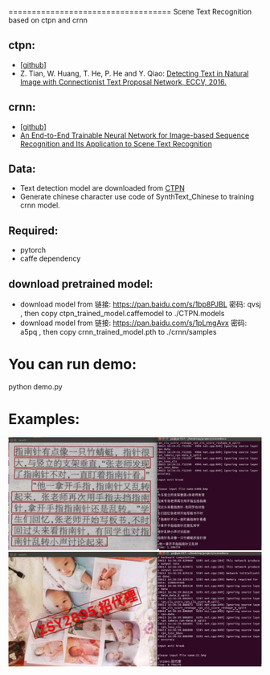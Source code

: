 =================================== 
Scene Text Recognition based on ctpn and crnn

## ctpn:
- [[github]](https://github.com/tianzhi0549/CTPN)
- Z. Tian, W. Huang, T. He, P. He and Y. Qiao: [Detecting Text in Natural Image with
Connectionist Text Proposal Network, ECCV, 2016.](https://arxiv.org/abs/1609.03605)
## crnn:
- [[github]](https://github.com/bgshih/crnn)
- [An End-to-End Trainable Neural Network for Image-based Sequence Recognition and Its Application to Scene Text Recognition](http://arxiv.org/abs/1507.05717)

## Data:
- Text detection model are downloaded from [CTPN](https://github.com/tianzhi0549/CTPN)
- Generate chinese character use code of SynthText_Chinese to training crnn model.

## Required:
- pytorch
- caffe dependency

## download pretrained model:
- download model from 链接: https://pan.baidu.com/s/1bp8PJBL 密码: qvsj , then copy ctpn_trained_model.caffemodel to ./CTPN.models
- download model from 链接: https://pan.baidu.com/s/1pLmgAvx 密码: a5pq , then copy crnn_trained_model.pth to ./crnn/samples
   
# You can run demo:

  python demo.py
  
  
# Examples:

![Example Image](./01.jpg)
![Example Image](./02.jpg)
